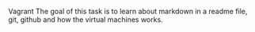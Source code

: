 Vagrant
The goal of this task is to learn about markdown in a readme file, git, github and how the virtual machines works.